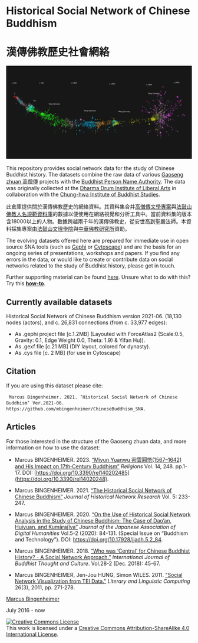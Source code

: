 # Historical Social Network of Chinese Buddhism 
# 漢傳佛教歷史社會網絡

<img alt="CB_HSNA_2020_04" style="padding:5;border-width:0" src="images/1histChinBud1_all_small.png"/>

This repository provides social network data for the study of Chinese Buddhist history. The datasets combine the raw data of various [Gaoseng zhuan 高僧傳](https://github.com/DILA-edu/biographies) projects with the [Buddhist Person Name Authority](http://authority.dila.edu.tw/person/). The data was originally collected at the [Dharma Drum Institute of Liberal Arts](http://www.dila.edu.tw) in collaboration with the [Chung-hwa Institute of Buddhist Studies](http://www.chibs.edu.tw/).

此倉庫提供關於漢傳佛教歷史的網絡資料。其資料集合并[高僧傳文學專案](https://github.com/DILA-edu/biographies)與[法鼓山佛教人名規範資料庫](http://authority.dila.edu.tw/person/)的數據以便使用在網絡視覺和分析工具中。當前資料集的版本含18000以上的人物。數據跨越兩千年的漢傳佛教史，從安世高到聖嚴法師。本資料採集專案由[法鼓山文理學院](http://www.dila.edu.tw)與[中華佛教研究所](http://www.chibs.edu.tw/)資助。

The evolving datasets offered here are prepared for immediate use in open source SNA tools (such as [Gephi](https://gephi.org) or [Cytoscape](https://cytoscape.org/)) and are the basis for an ongoing series of presentations, workshops and papers. If you find any errors in the data, or would like to create or contribute data on social networks related to the study of Buddhist history, please get in touch.

Further supporting material can be found [here](https://mbingenheimer.net/tools/socnet/).
Unsure what to do with this? Try this **[how-to](https://mbingenheimer.net/tools/socnet/how-to.html)**.

## Currently available datasets
Historical Social Network of Chinese Buddhism version 2021-06. (18,130 nodes (actors), and c. 26,831 connections (from c. 33,977 edges):
* As .gephi project file [c.1.2MB] (Layouted with ForceAtlas2 (Scale:0.5, Gravity: 0.1, Edge Weight 0.0, Theta: 1.9) & Yifan Hu)).
* As .gexf file [c.21 MB] (DIY layout, colored for dynasty).
* As .cys file [c. 2 MB] (for use in Cytoscape)

## Citation
If you are using this dataset please cite:

     Marcus Bingenheimer. 2021. ‘Historical Social Network of Chinese Buddhism’ Ver.2021-06. https://github.com/mbingenheimer/ChineseBuddhism_SNA.

## Articles
For those interested in the structure of the Gaoseng zhuan data, and more information on how to use the dataset:
* Marcus BINGENHEIMER. 2023. [“Miyun Yuanwu 密雲圓悟(1567–1642) and His Impact on 17th‑Century Buddhism”](https://mbingenheimer.net/publications/bingenheimer.2023.miyunYuanwu_networkView.pdf) _Religions_ Vol. 14, 248. pp.1-17. DOI: [https://doi.org/10.3390/rel140202485](https://doi.org/10.3390/rel14020248).

* Marcus BINGENHEIMER. 2021. [“The Historical Social Network of Chinese Buddhism”](http://mbingenheimer.net/publications/bingenheimer.2021.historicalSocialNetworkOfChineseBuddhism.pdf) _Journal of Historical Network Research_ Vol. 5: 233-247.

* Marcus BINGENHEIMER. 2020. [“On the Use of Historical Social Network Analysis in the Study of Chinese Buddhism: The Case of Dao’an, Huiyuan, and Kumārajīva”](https://mbingenheimer.net/publications/bingenheimer.2020.DaoanHuiyuanKumarajivaTriangle.pdf) _Journal of the Japanese Association of Digital Humanities_ Vol.5-2 (2020): 84-131. (Special Issue on “Buddhism and Technology”). DOI: https://doi.org/10.17928/jjadh.5.2_84.

* Marcus BINGENHEIMER. 2018. [“Who was ‘Central’ for Chinese Buddhist History? - A Social Network Approach.”](https://mbingenheimer.net/publications/bingenheimer.2018.whoWasCentral.pdf) _International Journal of Buddhist Thought and Culture_. Vol.28-2 (Dec. 2018): 45-67.

* Marcus BINGENHEIMER, Jen-Jou HUNG, Simon WILES. 2011. ["Social Network Visualization from TEI Data."](http://llc.oxfordjournals.org/content/26/3/271.full?keytype=ref&ijkey=wLyXwiS5HkR3XR3) _Literary and Linguistic Computing_ 26(3), 2011, pp. 271-278.


 
[Marcus Bingenheimer](https://mbingenheimer.net/publications/publications.html)

July 2016 - now

<a rel="license" href="http://creativecommons.org/licenses/by-sa/4.0/"><img alt="Creative Commons License" style="border-width:0" src="https://i.creativecommons.org/l/by-sa/4.0/88x31.png" /></a><br />This work is licensed under a <a rel="license" href="http://creativecommons.org/licenses/by-sa/4.0/">Creative Commons Attribution-ShareAlike 4.0 International License</a>.

